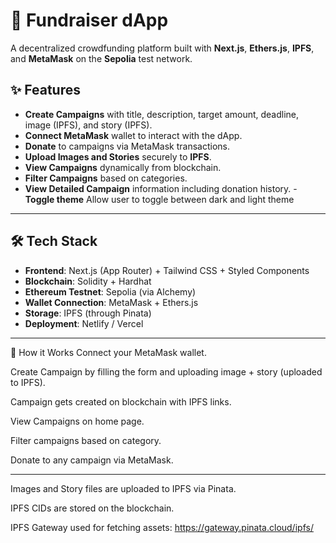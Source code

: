 # 🚀 Fundraiser dApp

A decentralized crowdfunding platform built with **Next.js**, **Ethers.js**, **IPFS**, and **MetaMask** on the **Sepolia** test network.

## ✨ Features

- **Create Campaigns** with title, description, target amount, deadline, image (IPFS), and story (IPFS).
- **Connect MetaMask** wallet to interact with the dApp.
- **Donate** to campaigns via MetaMask transactions.
- **Upload Images and Stories** securely to **IPFS**.
- **View Campaigns** dynamically from blockchain.
- **Filter Campaigns** based on categories.
- **View Detailed Campaign** information including donation history.
-**Toggle theme** Allow user to toggle between dark and light theme
---

## 🛠 Tech Stack

- **Frontend**: Next.js (App Router) + Tailwind CSS + Styled Components
- **Blockchain**: Solidity + Hardhat
- **Ethereum Testnet**: Sepolia (via Alchemy)
- **Wallet Connection**: MetaMask + Ethers.js
- **Storage**: IPFS (through Pinata)
- **Deployment**: Netlify / Vercel

---

🧩 How it Works
Connect your MetaMask wallet.

Create Campaign by filling the form and uploading image + story (uploaded to IPFS).

Campaign gets created on blockchain with IPFS links.

View Campaigns on home page.

Filter campaigns based on category.

Donate to any campaign via MetaMask.


---

Images and Story files are uploaded to IPFS via Pinata.

IPFS CIDs are stored on the blockchain.

IPFS Gateway used for fetching assets:
https://gateway.pinata.cloud/ipfs/<CID>

